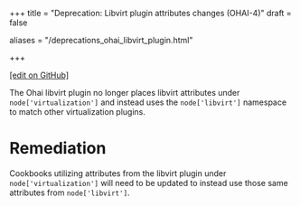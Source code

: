 +++
title = "Deprecation: Libvirt plugin attributes changes (OHAI-4)"
draft = false

aliases = "/deprecations_ohai_libvirt_plugin.html"


  
    
    
    
    
+++    

[\[edit on
GitHub\]](https://github.com/chef/chef-web-docs/blob/master/chef_master/source/deprecations_ohai_libvirt_plugin.rst)

<meta name="robots" content="noindex">

The Ohai libvirt plugin no longer places libvirt attributes under
`node['virtualization']` and instead uses the `node['libvirt']`
namespace to match other virtualization plugins.

Remediation
===========

Cookbooks utilizing attributes from the libvirt plugin under
`node['virtualization']` will need to be updated to instead use those
same attributes from `node['libvirt']`.
